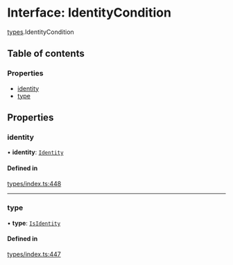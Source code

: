 # Interface: IdentityCondition

[types](../wiki/types).IdentityCondition

## Table of contents

### Properties

- [identity](../wiki/types.IdentityCondition#identity)
- [type](../wiki/types.IdentityCondition#type)

## Properties

### identity

• **identity**: [`Identity`](../wiki/api.entities.Identity.Identity)

#### Defined in

[types/index.ts:448](https://github.com/PolymeshAssociation/polymesh-sdk/blob/3d14e829/src/types/index.ts#L448)

___

### type

• **type**: [`IsIdentity`](../wiki/types.ConditionType#isidentity)

#### Defined in

[types/index.ts:447](https://github.com/PolymeshAssociation/polymesh-sdk/blob/3d14e829/src/types/index.ts#L447)
